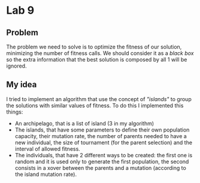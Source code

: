 # Lab 9

## Problem
The problem we need to solve is to optimize the fitness of our solution, minimizing the number of fitness calls. We should consider it as a _black box_ so the extra information that the best solution is composed by all 1 will be ignored. 

## My idea
I tried to implement an algorithm that use the concept of _"islands"_ to group the solutions with similar values of fitness. To do this I implemented this things:

- An archipelago, that is a list of island (3 in my algorithm)
- The islands, that have some parameters to define their own population capacity, their mutation rate, the number of parents needed to have a new individual, the size of tournament (for the parent selection) and the interval of allowed fitness.
- The individuals, that have 2 different ways to be created: the first one is random and it is used only to generate the first population, the second consists in a xover between the parents and a mutation (according to the island mutation rate). 
